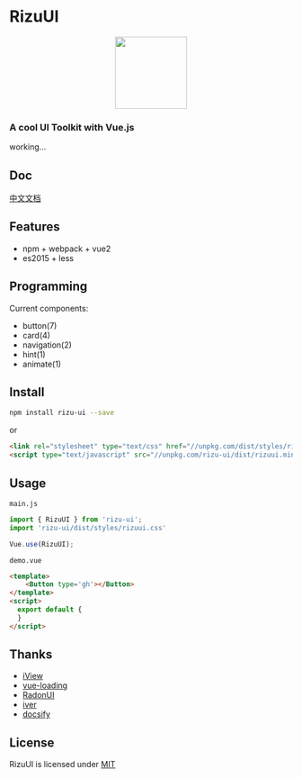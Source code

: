 # RizuUI

<p align="center">
  <a href="https://rizu-ui.github.io" target="\_blank">
    <img src="https://github.com/yrq110/RizuUI/blob/master/assets/logo.png" width="128px">
  </a>
</p>

### A cool UI Toolkit with Vue.js

working...

## Doc

[中文文档](https://rizu-ui.github.io)

## Features
* npm + webpack + vue2
* es2015 + less

## Programming
Current components:
* button(7)
* card(4)
* navigation(2)
* hint(1)
* animate(1)

## Install
```bash
npm install rizu-ui --save
```
or
```html
<link rel="stylesheet" type="text/css" href="//unpkg.com/dist/styles/rizuui.css">
<script type="text/javascript" src="//unpkg.com/rizu-ui/dist/rizuui.min.js"></script>
```
## Usage
`main.js`
```js
import { RizuUI } from 'rizu-ui';
import 'rizu-ui/dist/styles/rizuui.css'

Vue.use(RizuUI);
```
`demo.vue`
```html
<template>
    <Button type='gh'></Button>
</template>
<script>
  export default {
  }
</script>
```
## Thanks
* [iView](https://github.com/iview/iview)
* [vue-loading](https://github.com/jkchao/vue-loading)
* [RadonUI](https://github.com/luojilab/radon-ui)
* [iver](https://github.com/jlianphoto/iver)
* [docsify](https://github.com/qingwei-li/docsify)

## License

RizuUI is licensed under [MIT](http://opensource.org/licenses/MIT)
